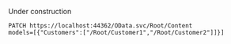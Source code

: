 Under construction
```
PATCH https://localhost:44362/OData.svc/Root/Content
models=[{"Customers":["/Root/Customer1","/Root/Customer2"]]}] 
```
